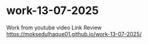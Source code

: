 # work-13-07-2025
Work from youtube video
Link Review
https://moksedulhaque01.github.io/work-13-07-2025/
